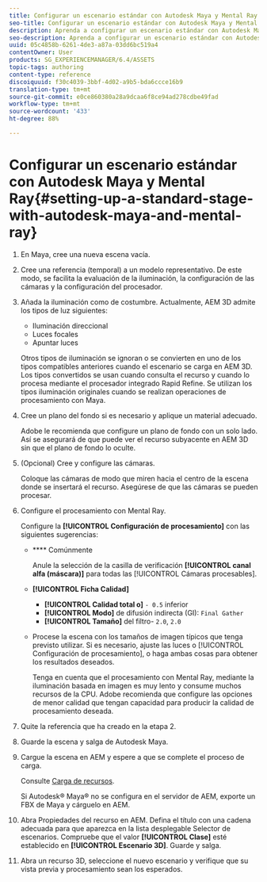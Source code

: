 ```yaml
---
title: Configurar un escenario estándar con Autodesk Maya y Mental Ray
seo-title: Configurar un escenario estándar con Autodesk Maya y Mental Ray
description: Aprenda a configurar un escenario estándar con Autodesk Maya y Mental Ray.
seo-description: Aprenda a configurar un escenario estándar con Autodesk Maya y Mental Ray.
uuid: 05c4858b-6261-4de3-a87a-03dd6bc519a4
contentOwner: User
products: SG_EXPERIENCEMANAGER/6.4/ASSETS
topic-tags: authoring
content-type: reference
discoiquuid: f30c4039-3bbf-4d02-a9b5-bda6ccce16b9
translation-type: tm+mt
source-git-commit: e0ce860380a28a9dcaa6f8ce94ad278cdbe49fad
workflow-type: tm+mt
source-wordcount: '433'
ht-degree: 88%

---
```



# Configurar un escenario estándar con Autodesk Maya y Mental Ray{#setting-up-a-standard-stage-with-autodesk-maya-and-mental-ray}

1. En Maya, cree una nueva escena vacía.
1. Cree una referencia (temporal) a un modelo representativo. De este modo, se facilita la evaluación de la iluminación, la configuración de las cámaras y la configuración del procesador.

1. Añada la iluminación como de costumbre. Actualmente, AEM 3D admite los tipos de luz siguientes:

   * Iluminación direccional
   * Luces focales
   * Apuntar luces 

   Otros tipos de iluminación se ignoran o se convierten en uno de los tipos compatibles anteriores cuando el escenario se carga en AEM 3D. Los tipos convertidos se usan cuando consulta el recurso y cuando lo procesa mediante el procesador integrado Rapid Refine. Se utilizan los tipos iluminación originales cuando se realizan operaciones de procesamiento con Maya.

1. Cree un plano del fondo si es necesario y aplique un material adecuado.

   Adobe le recomienda que configure un plano de fondo con un solo lado. Así se asegurará de que puede ver el recurso subyacente en AEM 3D sin que el plano de fondo lo oculte.

1. (Opcional) Cree y configure las cámaras.

   Coloque las cámaras de modo que miren hacia el centro de la escena donde se insertará el recurso. Asegúrese de que las cámaras se pueden procesar.

1. Configure el procesamiento con Mental Ray.

   Configure la **[!UICONTROL Configuración de procesamiento]** con las siguientes sugerencias:

   * **** Comúnmente

      Anule la selección de la casilla de verificación **[!UICONTROL canal alfa (máscara)]** para todas las [!UICONTROL Cámaras procesables].

   * **[!UICONTROL Ficha Calidad]**

      * **[!UICONTROL Calidad total o]** `- 0.5` inferior
      * **[!UICONTROL Modo]**  de difusión indirecta (GI):  `Final Gather`
      * **[!UICONTROL Tamaño]**  del filtro-  `2.0`,  `2.0`
   * Procese la escena con los tamaños de imagen típicos que tenga previsto utilizar. Si es necesario, ajuste las luces o [!UICONTROL Configuración de procesamiento], o haga ambas cosas para obtener los resultados deseados.

      Tenga en cuenta que el procesamiento con Mental Ray, mediante la iluminación basada en imagen es muy lento y consume muchos recursos de la CPU. Adobe recomienda que configure las opciones de menor calidad que tengan capacidad para producir la calidad de procesamiento deseada.


1. Quite la referencia que ha creado en la etapa 2. 
1. Guarde la escena y salga de Autodesk Maya.
1. Cargue la escena en AEM y espere a que se complete el proceso de carga.

   Consulte [Carga de recursos](/help/assets/managing-assets-touch-ui.md#uploading-assets).

   Si Autodesk® Maya® no se configura en el servidor de AEM, exporte un FBX de Maya y cárguelo en AEM.

1. Abra Propiedades del recurso en AEM. Defina el título con una cadena adecuada para que aparezca en la lista desplegable Selector de escenarios. Compruebe que el valor **[!UICONTROL Clase]** esté establecido en **[!UICONTROL Escenario 3D]**. Guarde y salga.
1. Abra un recurso 3D, seleccione el nuevo escenario y verifique que su vista previa y procesamiento sean los esperados.

